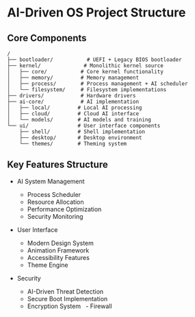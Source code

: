 # AI-Driven OS Project Structure

## Core Components
```
/
├── bootloader/           # UEFI + Legacy BIOS bootloader
├── kernel/              # Monolithic kernel source
│   ├── core/           # Core kernel functionality
│   ├── memory/         # Memory management
│   ├── process/        # Process management + AI scheduler
│   └── filesystem/     # Filesystem implementations
├── drivers/            # Hardware drivers
├── ai-core/            # AI implementation
│   ├── local/         # Local AI processing
│   ├── cloud/         # Cloud AI interface
│   └── models/        # AI models and training
└── ui/                # User interface components
    ├── shell/         # Shell implementation
    ├── desktop/       # Desktop environment
    └── themes/        # Theming system
```

## Key Features Structure
- AI System Management
  - Process Scheduler
  - Resource Allocation
  - Performance Optimization
  - Security Monitoring

- User Interface
  - Modern Design System
  - Animation Framework
  - Accessibility Features
  - Theme Engine

- Security
  - AI-Driven Threat Detection
  - Secure Boot Implementation
  - Encryption System
  - Firewall
